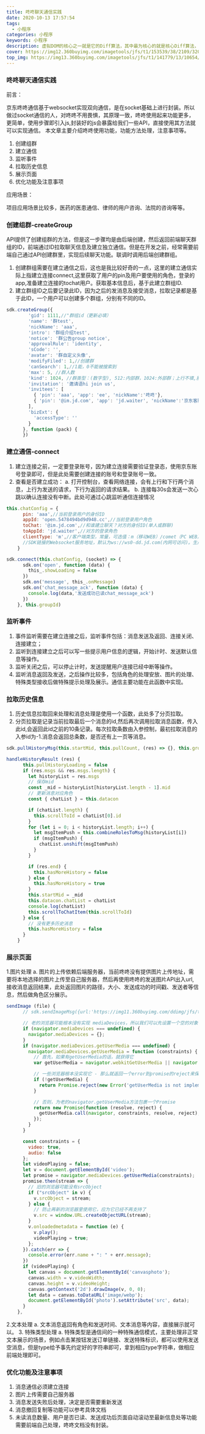 ```yaml
---
title: 咚咚聊天通信实践
date: 2020-10-13 17:57:54
tags:
  - 小程序
categories: 小程序
keywords: 小程序
description: 虚拟DOM的核心之一就是它的Diff算法，其中最为核心的就是核心Diff算法，只有在新旧虚拟DOM的子节点都是多个的时候，核心Diff算法才会派上用场。
cover: https://img12.360buyimg.com/imagetools/jfs/t1/153539/38/2109/32094/5f859c71Ea6de9fb8/7ca42e0d3981905f.jpg
top_img: https://img13.360buyimg.com/imagetools/jfs/t1/141779/13/10654/15022/5f859d02E78c5a402/effb7070752ffffe.jpg
---
```

### 咚咚聊天通信实践


前言：

京东咚咚通信基于websocket实现双向通信，是在socket基础上进行封装。所以做过socket通信的人，对咚咚不用畏惧，其原理一致，咚咚使用起来功能更多，更简单，使用步骤即引入js,封装好的js会暴露给我们一些API，直接使用其方法就可以实现通信。
本文章主要介绍咚咚使用功能，功能方法处理，注意事项等。

1. 创建组群
2. 建立通信
3. 监听事件
4. 拉取历史信息
5. 展示页面
6. 优化功能及注意事项

应用场景：

项目应用场景比较多，医药的医患通信、律师的用户咨询、法院的咨询等等。


### 创建组群-createGroup

API提供了创建组群的方法，但是这一步骤均是由后端创建，然后返回前端聊天群组的ID，前端通过ID拉取聊天信息及建立独立通信。但是在开发之前，经常需要前端自己通过API创建群里，实现后续聊天功能。联调时调用后端创建群组。

1.	创建群组需要在建立通信之后，这也是我比较好奇的一点，这里的建立通信实际上指建立连接connect,这里获取了用户的pin及用户要使用的角色，登录的app,准备建立连接的tochat用户。获取基本信息后，基于此建立群组ID.
2.	建立群组ID之后要记录此ID，因为之后的发消息及接受消息，拉取记录都是基于此ID，一个用户可以创建多个群组，分别有不同的ID。
``` js
sdk.createGroup({
        'gid': 1111,//"群组id（更新必填）
        'name': '群test',
        'nickName': 'aaa',
        'intro': '群组介绍test',
        'notice': '群公告group notice',
        'approvalRule': 'identity',
        'sCode': '',
        'avatar': '群自定义头像',
        'modifyFiled': 1,//创建群
        'canSearch': 1,//1能，0不能被搜索到
        'max': 5, //群人数
        'kind': 1024, //群类型：(数字型), 512:内部群，1024:外部群；上行不填,服务器根据成员app赋值;
        'invitation': '邀请语hi join us',
        'invitees': [
          { 'pin': 'aaa', 'app': 'ee', 'nickName':'咚咚'},
          { 'pin': '@im.jd.com', 'app': 'jd.waiter', 'nickName':'京东客服'}
        ],
        'bizExt': {
          'accessType': ''
        }
      }, function (pack) {
      })
```

### 建立通信-connect

1.	建立连接之前，一定要登录账号，因为建立连接需要验证登录态，使用京东账号登录即可，但是此处需要创建连接的账号和登录账号一致。
2.	查看是否建立成功：
a.	打开控制台，查看网络连接，会有上行和下行两个消息，上行为发送的请求，下行为返回的请求结果。
b.	连接每30s会发送一次心跳以确认连接没有中断。此处可通过心跳监听通信连接情况

``` js
this.chatConfig = {
      pin: 'aaa',//当前登录用户的身份ID
      appId: 'open.5478494bd9d948.cc',//当前登录用户角色
      toChat: '@im.jd.com',//和谁建立聊天？对方的身份ID(单人或群聊)
      toAppId: 'jd.waiter',//对方的登录角色
      clientType: 'm',//客户端类型，常量，可选值：m（移动WEB）/comet（PC WEB）/android（安卓客户端）/iOS（iOS客户端）
      //SDK链接的Websocket服务地址，默认为ws://ws0-dd.jd.com(内网可访问)。生产环境Websocket地址请咨询服务端获取
    }

sdk.connect(this.chatConfig, (socket) => {
      sdk.on('open', function (data) {
        this_.showLoading = false
      })
      sdk.on('message', this_.onMessage)
      sdk.on('chat_message_ack', function (data) {
        console.log(data,'发送成功已读chat_message_ack')
      })
    }, this.groupId)
```


### 监听事件

1.	事件监听需要在建立连接之后，监听事件包括：消息发送及返回、连接关闭、连接建立；
2.	监听到连接建立之后可以写一些提示用户信息的逻辑，开始计时、发送默认信息等操作。
3.	监听关闭之后，可以停止计时，发送提醒用户连接已经中断等操作。
4.	监听消息返回及发送，之后操作比较多，包括角色的处理安放、图片的处理、特殊类型接收后做特殊提示处理及展示。通信主要功能在此函数中实现。

### 拉取历史信息

1. 历史信息拉取回来处理和消息处理是使用一个函数，此处多了分页拉取。
2. 分页拉取是记录当前拉取最后一个消息的id,然后再次调用拉取消息函数，传入此id,会返回此id之前的10条记录。每次拉取条数由入参控制，最初拉取消息的入参id为-1.消息会返回总条数，是否还有上一页等消息。

``` js
sdk.pullHistoryMsg(this.startMid, this.pullCount, (res) => {}, this.groupId)

handleHistoryResult (res) {
      this.pullHistoryLoading = false
      if (res.msgs && res.msgs.length) {
        let historyList = res.msgs
        // 保存mid
        const _mid = historyList[historyList.length - 1].mid
        // 更新消息对应角色
        const { chatList } = this.datacon

        if (chatList.length) {
          this.scrollToId = chatList[0].id
        }
        for (let i = 0; i < historyList.length; i++) {
          let msgItemPush = this.combineRolesToMsg(historyList[i])
          if (msgItemPush) {
            chatList.unshift(msgItemPush)
          }
        }

        if (res.end) {
          this.hasMoreHistory = false
        } else {
          this.hasMoreHistory = true
        }
        this.startMid = _mid
        this.datacon.chatList = chatList
        console.log(chatList)
        this.scrollToChatItem(this.scrollToId)
      } else {
        // 没有更多历史消息
        this.hasMoreHistory = false
      }
    }
```

### 展示页面

1.图片处理
a. 图片的上传依赖后端服务器，当前咚咚没有提供图片上传地址，需要将本地选择的图片上传至自己服务器，然后再使用咚咚的发送图片API出入url,接收消息返回结果，此处返回图片的路径，大小、发送成功的时间戳、发送者等信息，然后做角色区分展示。

``` js
sendImage (file) {
      // sdk.sendImageMsg({url:'https://img11.360buyimg.com/ddimg/jfs/t6436/303/516091211/296860/207778b9/594126c0Nfd1dcd58.png',size:1000}, (message) => {}, this.groupId)

      // 老的浏览器可能根本没有实现 mediaDevices，所以我们可以先设置一个空的对象
      if (navigator.mediaDevices === undefined) {
        navigator.mediaDevices = {};
      }
      if (navigator.mediaDevices.getUserMedia === undefined) {
        navigator.mediaDevices.getUserMedia = function (constraints) {
          // 首先，如果有getUserMedia的话，就获得它
          var getUserMedia = navigator.webkitGetUserMedia || navigator.mozGetUserMedia || navigator.msGetUserMedia;

          // 一些浏览器根本没实现它 - 那么就返回一个error到promise的reject来保持一个统一的接口
          if (!getUserMedia) {
            return Promise.reject(new Error('getUserMedia is not implemented in this browser'));
          }

          // 否则，为老的navigator.getUserMedia方法包裹一个Promise
          return new Promise(function (resolve, reject) {
            getUserMedia.call(navigator, constraints, resolve, reject);
          });
        }
      }

      const constraints = {
        video: true,
        audio: false
      };
      let videoPlaying = false;
      let v = document.getElementById('video');
      let promise = navigator.mediaDevices.getUserMedia(constraints);
      promise.then(stream => {
        // 旧的浏览器可能没有srcObject
        if ("srcObject" in v) {
          v.srcObject = stream;
        } else {
          // 防止再新的浏览器里使用它，应为它已经不再支持了
          v.src = window.URL.createObjectURL(stream);
        }
        v.onloadedmetadata = function (e) {
          v.play();
          videoPlaying = true;
        };
      }).catch(err => {
        console.error(err.name + ": " + err.message);
      })
      if (videoPlaying) {
        let canvas = document.getElementById('canvasphoto');
        canvas.width = v.videoWidth;
        canvas.height = v.videoHeight;
        canvas.getContext('2d').drawImage(v, 0, 0);
        let data = canvas.toDataURL('image/webp');
        document.getElementById('photo').setAttribute('src', data);
      }
    },
``` 

2.文本处理
a.	文本消息返回有角色和发送时间、文本消息等内容，直接展示就可以。
3.	特殊类型处理
a.	特殊类型是通信间的一种特殊通信模式，主要处理非正常文本展示的场景，例如点击某按钮发送订单链接、发送特殊标识，都可以使用发送空消息，但是type给予事先约定好的字符串即可，拿到相应type字符串，做相应前端处理即可。


### 优化功能及注意事项

1. 消息通信必须建立连接
2. 图片上传需要自己服务器
3. 消息发送失败后处理，决定是否需要重新发送
4. 消息撤回复制等功能可以参考具体文档
5. 未读消息数量、用户是否已读、发送成功后页面自动滚动至最新信息处等功能需要前端自己处理，咚咚文档没有封装。

